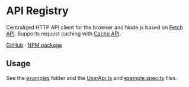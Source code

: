 # API Registry

Centralized HTTP API client for the browser and Node.js based on [Fetch API](https://developer.mozilla.org/en-US/docs/Web/API/Fetch).
Supports request caching with [Cache API](https://developer.mozilla.org/en-US/docs/Web/API/Cache).

[GitHub](https://github.com/teil-one/api-registry) · [NPM package](https://www.npmjs.com/package/api-registry)

## Usage

See the [examples](examples/) folder and the [UserApi.ts](test/UserApi.ts) and [example.spec.ts](test/example.spec.ts) files.
